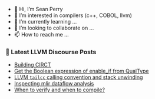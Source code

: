 - 👋 Hi, I’m Sean Perry
- 👀 I’m interested in compilers (c++, COBOL, llvm)
- 🌱 I’m currently learning ...
- 💞️ I’m looking to collaborate on ...
- 📫 How to reach me ...

<!---
s66perry/s66perry is a ✨ special ✨ repository because its `README.md` (this file) appears on your GitHub profile.
You can click the Preview link to take a look at your changes.
--->
### 📕 Latest LLVM Discourse Posts

<!-- DISCOURSE-LLVM:START -->
- [Building CIRCT](https://discourse.llvm.org/t/building-circt/75916#post_2)
- [Get the Boolean expression of enable_if from QualType](https://discourse.llvm.org/t/get-the-boolean-expression-of-enable-if-from-qualtype/75920#post_1)
- [LLVM `tailcc` calling convention and stack unwinding](https://discourse.llvm.org/t/llvm-tailcc-calling-convention-and-stack-unwinding/75919#post_1)
- [Inspecting mlir dataflow analysis](https://discourse.llvm.org/t/inspecting-mlir-dataflow-analysis/75854#post_6)
- [When to verify and when to compile?](https://discourse.llvm.org/t/when-to-verify-and-when-to-compile/75917#post_1)
<!-- DISCOURSE-LLVM:END -->
